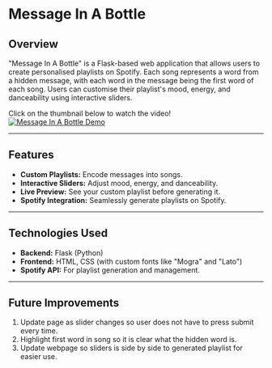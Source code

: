 # **Message In A Bottle**

## **Overview**
"Message In A Bottle" is a Flask-based web application that allows users to create personalised playlists on Spotify. Each song represents a word from a hidden message, with each word in the message being the first word of each song. Users can customise their playlist's mood, energy, and danceability using interactive sliders.

Click on the thumbnail below to watch the video!
[![Message In A Bottle Demo](https://img.youtube.com/vi/qDTNG1c_BnI/0.jpg)](https://youtu.be/qDTNG1c_BnI)


---



## **Features**
- **Custom Playlists:** Encode messages into songs.
- **Interactive Sliders:** Adjust mood, energy, and danceability.
- **Live Preview:** See your custom playlist before generating it.
- **Spotify Integration:** Seamlessly generate playlists on Spotify.

---

## **Technologies Used**
- **Backend:** Flask (Python)
- **Frontend:** HTML, CSS (with custom fonts like "Mogra" and "Lato")
- **Spotify API:** For playlist generation and management.

---

## **Future Improvements**
1. Update page as slider changes so user does not have to press submit every time.
2. Highlight first word in song so it is clear what the hidden word is.
3. Update webpage so sliders is side by side to generated playlist for easier use.

